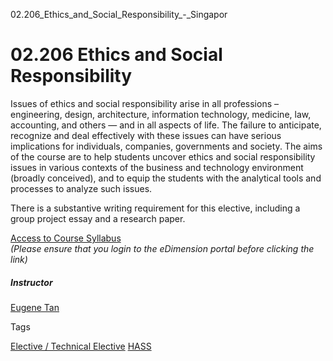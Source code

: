 02.206_Ethics_and_Social_Responsibility_-_Singapor



02.206 Ethics and Social Responsibility
=======================================

Issues of ethics and social responsibility arise in all professions – engineering, design, architecture, information technology, medicine, law, accounting, and others — and in all aspects of life. The failure to anticipate, recognize and deal effectively with these issues can have serious implications for individuals, companies, governments and society. The aims of the course are to help students uncover ethics and social responsibility issues in various contexts of the business and technology environment (broadly conceived), and to equip the students with the analytical tools and processes to analyze such issues.

There is a substantive writing requirement for this elective, including a group project essay and a research paper.

[Access to Course Syllabus](https://edimension.sutd.edu.sg/bbcswebdav/pid-69925-dt-content-rid-1344197_1/courses/1630-HASS-Main/02.206%20Ethics%20and%20Social%20Responsibility%282%29.pdf)  
*(Please ensure that you login to the eDimension portal before clicking the link)*

##### **Instructor**

[Eugene Tan](http://law.smu.edu.sg/faculty/profile/9597/Eugene-TAN-Kheng-Boon)

Tags

[Elective / Technical Elective](/education/undergraduate/courses/?course-type=853)
[HASS](/education/undergraduate/courses/?pillar-cluster=56)

